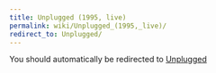```yaml
---
title: Unplugged (1995, live)
permalink: wiki/Unplugged_(1995,_live)/
redirect_to: Unplugged/
---
```


You should automatically be redirected to [Unplugged](Unplugged/)
